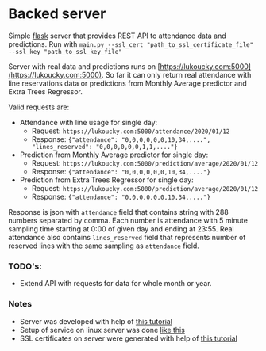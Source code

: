 # Backed server
Simple [flask](https://palletsprojects.com/p/flask/) server that provides REST API to attendance data and predictions. Run with `main.py --ssl_cert "path_to_ssl_certificate_file" --ssl_key "path_to_ssl_key_file"`

Server with real data and predictions runs on [https://lukoucky.com:5000](https://lukoucky.com:5000). So far it can only return real attendance with line reservations data or predictions from Monthly Average predictor and Extra Trees Regressor.

Valid requests are:
* Attendance with line usage for single day:
  * Request: `https://lukoucky.com:5000/attendance/2020/01/12`
  * Response: `{"attendance": "0,0,0,0,0,0,10,34,....", "lines_reserved": "0,0,0,0,0,0,1,1,...."}`
* Prediction from Monthly Average predictor for single day:
  * Request: `https://lukoucky.com:5000/prediction/average/2020/01/12`
  * Response: `{"attendance": "0,0,0,0,0,0,10,34,...."}`
* Prediction from Extra Trees Regressor for single day:
  * Request: `https://lukoucky.com:5000/prediction/average/2020/01/12`
  * Response: `{"attendance": "0,0,0,0,0,0,10,34,...."}`

Response is json with `attendance` field that contains string with 288 numbers separated by comma. Each number is attendance with 5 minute sampling time starting at 0:00 of given day and ending at 23:55. Real attendance also contains `lines_reserved` field that represents number of reserved lines with the same sampling as `attendance` field.

### TODO's:
* Extend API with requests for data for whole month or year.
 

### Notes 
* Server was developed with help of [this tutorial](https://blog.miguelgrinberg.com/post/the-flask-mega-tutorial-part-i-hello-world)
* Setup of service on linux server was done [like this](https://blog.miguelgrinberg.com/post/running-a-flask-application-as-a-service-with-systemd)
* SSL certificates on server were generated with help of [this tutorial](https://pythonprogramming.net/ssl-https-letsencrypt-flask-tutorial/)